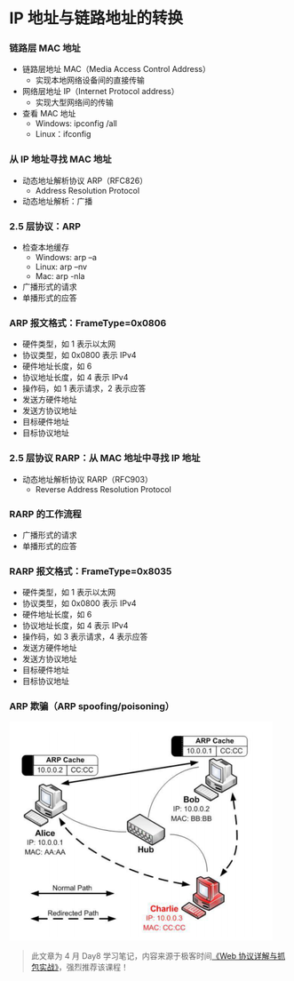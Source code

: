 # IP 地址与链路地址的转换

### 链路层 MAC 地址

* 链路层地址 MAC（Media Access Control Address）
  - 实现本地网络设备间的直接传输
* 网络层地址 IP（Internet Protocol address）
  - 实现大型网络间的传输
* 查看 MAC 地址
  - Windows: ipconfig /all
  - Linux：ifconfig

### 从 IP 地址寻找 MAC 地址

* 动态地址解析协议 ARP（RFC826）
  - Address Resolution Protocol
* 动态地址解析：广播

### 2.5 层协议：ARP

* 检查本地缓存
  - Windows: arp –a
  - Linux: arp –nv
  - Mac: arp -nla
* 广播形式的请求
* 单播形式的应答

### ARP 报文格式：FrameType=0x0806

* 硬件类型，如 1 表示以太网
* 协议类型，如 0x0800 表示 IPv4
* 硬件地址长度，如 6
* 协议地址长度，如 4 表示 IPv4
* 操作码，如 1 表示请求，2 表示应答
* 发送方硬件地址
* 发送方协议地址
* 目标硬件地址
* 目标协议地址

### 2.5 层协议 RARP：从 MAC 地址中寻找 IP 地址

* 动态地址解析协议 RARP（RFC903）
  - Reverse Address Resolution Protocol

### RARP 的工作流程

* 广播形式的请求
* 单播形式的应答

### RARP 报文格式：FrameType=0x8035

* 硬件类型，如 1 表示以太网
* 协议类型，如 0x0800 表示 IPv4
* 硬件地址长度，如 6
* 协议地址长度，如 4 表示 IPv4
* 操作码，如 3 表示请求，4 表示应答
* 发送方硬件地址
* 发送方协议地址
* 目标硬件地址
* 目标协议地址

### ARP 欺骗（ARP spoofing/poisoning）

![image.png](img/ip-04/01.png)

> 此文章为 4 月 Day8 学习笔记，内容来源于极客时间[《Web 协议详解与抓包实战》](http://gk.link/a/11UWp)，强烈推荐该课程！
